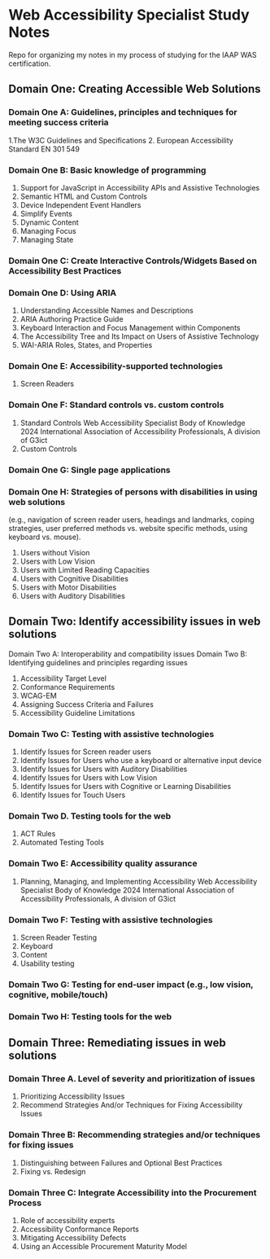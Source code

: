 # Web Accessibility Specialist Study Notes
Repo for organizing my notes in my process of studying for the IAAP WAS certification. 

## Domain One: Creating Accessible Web Solutions

### Domain One A: Guidelines, principles and techniques for meeting success criteria 

1.The W3C Guidelines and Specifications 
2. European Accessibility Standard EN 301 549 

### Domain One B: Basic knowledge of programming 

1. Support for JavaScript in Accessibility APIs and Assistive Technologies 
2. Semantic HTML and Custom Controls 
3. Device Independent Event Handlers 
4. Simplify Events 
5. Dynamic Content 
6. Managing Focus 
7. Managing State 
### Domain One C: Create Interactive Controls/Widgets Based on Accessibility Best Practices 
### Domain One D: Using ARIA 
1. Understanding Accessible Names and Descriptions 
2. ARIA Authoring Practice Guide 
3. Keyboard Interaction and Focus Management within Components 
4. The Accessibility Tree and Its Impact on Users of Assistive Technology 
5. WAI-ARIA Roles, States, and Properties 
### Domain One E: Accessibility-supported technologies 
1. Screen Readers 
### Domain One F: Standard controls vs. custom controls 
1. Standard Controls 
Web Accessibility Specialist Body of Knowledge 2024
International Association of Accessibility Professionals, A division of G3ict
2. Custom Controls 
### Domain One G: Single page applications 
### Domain One H: Strategies of persons with disabilities in using web solutions 
(e.g., navigation of screen reader users, headings and landmarks, coping strategies, user
preferred methods vs. website specific methods, using keyboard vs. mouse). 
1. Users without Vision 
2. Users with Low Vision 
3. Users with Limited Reading Capacities 
4. Users with Cognitive Disabilities 
5. Users with Motor Disabilities 
6. Users with Auditory Disabilities 
## Domain Two: Identify accessibility issues in web solutions 
Domain Two A: Interoperability and compatibility issues 
Domain Two B: Identifying guidelines and principles regarding issues 
1. Accessibility Target Level 
2. Conformance Requirements 
3. WCAG-EM 
4. Assigning Success Criteria and Failures 
5. Accessibility Guideline Limitations 
### Domain Two C: Testing with assistive technologies 
1. Identify Issues for Screen reader users 
2. Identify Issues for Users who use a keyboard or alternative input device 
3. Identify Issues for Users with Auditory Disabilities 
4. Identify Issues for Users with Low Vision 
5. Identify Issues for Users with Cognitive or Learning Disabilities 
6. Identify Issues for Touch Users 
### Domain Two D. Testing tools for the web 
1. ACT Rules 
2. Automated Testing Tools 
### Domain Two E: Accessibility quality assurance 
1. Planning, Managing, and Implementing Accessibility 
Web Accessibility Specialist Body of Knowledge 2024
International Association of Accessibility Professionals, A division of G3ict
### Domain Two F: Testing with assistive technologies 
1. Screen Reader Testing
2. Keyboard
3. Content
4. Usability testing
### Domain Two G: Testing for end-user impact (e.g., low vision, cognitive, mobile/touch)
### Domain Two H: Testing tools for the web
## Domain Three: Remediating issues in web solutions
### Domain Three A. Level of severity and prioritization of issues 
1. Prioritizing Accessibility Issues 
2. Recommend Strategies And/or Techniques for Fixing Accessibility Issues 
### Domain Three B: Recommending strategies and/or techniques for fixing issues 
1. Distinguishing between Failures and Optional Best Practices 
2. Fixing vs. Redesign
### Domain Three C: Integrate Accessibility into the Procurement Process 
1. Role of accessibility experts 
2. Accessibility Conformance Reports 
3. Mitigating Accessibility Defects 
4. Using an Accessible Procurement Maturity Model 
